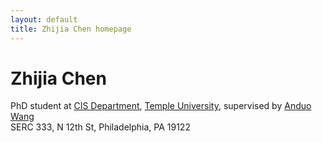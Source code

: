 ```yaml
---
layout: default
title: Zhijia Chen homepage
---
```

# Zhijia Chen
PhD student at [CIS Department](http://www.temple.edu/cis/ "Title"), [Temple University](http://www.temple.edu/ "Title"), supervised by [Anduo Wang](http://anduowang.github.io/) <br> 
SERC 333, N 12th St, Philadelphia, PA 19122
